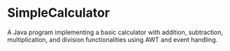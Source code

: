 # SimpleCalculator
 A Java program implementing a basic calculator with addition, subtraction, multiplication, and division functionalities using AWT and event handling.
